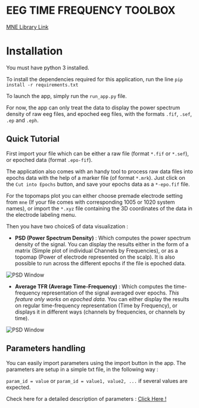 # EEG TIME FREQUENCY TOOLBOX 


[MNE Library Link](https://martinos.org/mne/dev/index.html)

# Installation

You must have python 3 installed.

To install the dependencies required for this application, run the line `pip install -r requirements.txt`

To launch the app, simply run the `run_app.py` file.

For now, the app can only treat the data to display the power spectrum density of raw eeg files, and epoched eeg files, with the formats `.fif`, `.sef`, `.ep` and `.eph`.

## Quick Tutorial


First import your file which can be either a raw file (format `*.fif` or `*.sef`), or epoched data (format `.epo-fif`).

The application also comes with an handy tool to process raw data files into epochs data with the help of a marker file (of format `*.mrk`). Just click on the `Cut into Epochs` button, and save your epochs data as a `*-epo.fif` file.

 For the topomaps plot you can either choose premade electrode setting from `mne` (If your file comes with corresponding 1005 or 1020 system names), or import the `*.xyz` file containing the 3D coordinates of the data in the electrode labeling menu.

 Then you have two choiceS of data visualization :

 * **PSD (Power Spectrum Density)** : Which computes the power spectrum density of the signal. You can display the results either in the form of a matrix (Simple plot of individual Channels by Frequencies), or as a topomap (Power of electrode represented on the scalp). It is also possible to run across the different epochs if the file is epoched data.

 ![PSD Window](https://github.com/fcbg-hnp/eeg-timeFreqToolbox/assets/psdwindow.png)

 * **Average TFR (Average Time-Frequency)** : Which computes the time-frequency representation of the signal averaged over epochs. *This feature only works on epoched data*. You can either display the results on regular time-frequency representation (Time by Frequency), or displays it in different ways (channels by frequencies, or channels by time).

  ![PSD Window](https://github.com/fcbg-hnp/eeg-timeFreqToolbox/assets/tfrwindow.png)


## Parameters handling

You can easily import parameters using the import button in the app. The parameters are setup in a simple txt file, in the following way :

`param_id = value` or `param_id = value1, value2, ...` if several values are expected.

Check here for a detailed description of parameters : [Click Here !](https://github.com/fcbg-hnp/eeg-timeFreqToolbox/help_parameters.md)

